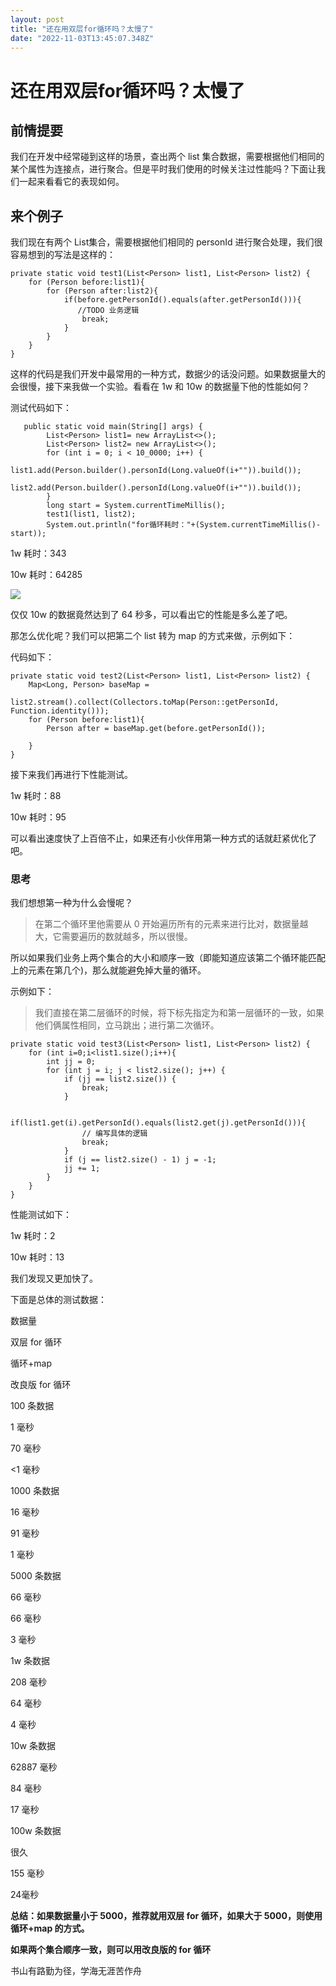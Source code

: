```yaml
---
layout: post
title: "还在用双层for循环吗？太慢了"
date: "2022-11-03T13:45:07.348Z"
---
```

还在用双层for循环吗？太慢了
===============

前情提要
----

我们在开发中经常碰到这样的场景，查出两个 list 集合数据，需要根据他们相同的某个属性为连接点，进行聚合。但是平时我们使用的时候关注过性能吗？下面让我们一起来看看它的表现如何。

来个例子
----

我们现在有两个 List集合，需要根据他们相同的 personId 进行聚合处理，我们很容易想到的写法是这样的：

    private static void test1(List<Person> list1, List<Person> list2) {
        for (Person before:list1){
            for (Person after:list2){
                if(before.getPersonId().equals(after.getPersonId())){
                   //TODO 业务逻辑
                    break;
                }
            }
        }
    }
    

这样的代码是我们开发中最常用的一种方式，数据少的话没问题。如果数据量大的会很慢，接下来我做一个实验。看看在 1w 和 10w 的数据量下他的性能如何？

测试代码如下：

       public static void main(String[] args) {
            List<Person> list1= new ArrayList<>();
            List<Person> list2= new ArrayList<>();
            for (int i = 0; i < 10_0000; i++) {
                list1.add(Person.builder().personId(Long.valueOf(i+"")).build());
                list2.add(Person.builder().personId(Long.valueOf(i+"")).build());
            }
            long start = System.currentTimeMillis();
            test1(list1, list2);
            System.out.println("for循环耗时："+(System.currentTimeMillis()-start));
    
    

1w 耗时：343

10w 耗时：64285

![](https://img.soogif.com/0Vj9nFPTjizEQVPUNlhXerkXcfVkTX56.gif?scope=mdnice)

仅仅 10w 的数据竟然达到了 64 秒多，可以看出它的性能是多么差了吧。

那怎么优化呢？我们可以把第二个 list 转为 map 的方式来做，示例如下：

代码如下：

    private static void test2(List<Person> list1, List<Person> list2) {
        Map<Long, Person> baseMap =
                list2.stream().collect(Collectors.toMap(Person::getPersonId, Function.identity()));
        for (Person before:list1){
            Person after = baseMap.get(before.getPersonId());
    
        }
    }
    

接下来我们再进行下性能测试。

1w 耗时：88

10w 耗时：95

可以看出速度快了上百倍不止，如果还有小伙伴用第一种方式的话就赶紧优化了吧。

### 思考

我们想想第一种为什么会慢呢？

> 在第二个循环里他需要从 0 开始遍历所有的元素来进行比对，数据量越大，它需要遍历的数就越多，所以很慢。

所以如果我们业务上两个集合的大小和顺序一致（即能知道应该第二个循环能匹配上的元素在第几个)，那么就能避免掉大量的循环。

示例如下：

> 我们直接在第二层循环的时候，将下标先指定为和第一层循环的一致，如果他们俩属性相同，立马跳出；进行第二次循环。

    private static void test3(List<Person> list1, List<Person> list2) {
        for (int i=0;i<list1.size();i++){
            int jj = 0;
            for (int j = i; j < list2.size(); j++) {
                if (jj == list2.size()) {
                    break;
                }
    
                if(list1.get(i).getPersonId().equals(list2.get(j).getPersonId())){
                    // 编写具体的逻辑
                    break;
                }
                if (j == list2.size() - 1) j = -1;
                jj += 1;
            }
        }
    }
    

性能测试如下：

1w 耗时：2

10w 耗时：13

我们发现又更加快了。

下面是总体的测试数据：

数据量

双层 for 循环

循环+map

改良版 for 循环

100 条数据

1 毫秒

70 毫秒

<1 毫秒

1000 条数据

16 毫秒

91 毫秒

1 毫秒

5000 条数据

66 毫秒

66 毫秒

3 毫秒

1w 条数据

208 毫秒

64 毫秒

4 毫秒

10w 条数据

62887 毫秒

84 毫秒

17 毫秒

100w 条数据

很久

155 毫秒

24毫秒

**总结：如果数据量小于 5000，推荐就用双层 for 循环，如果大于 5000，则使用循环+map 的方式。**

**如果两个集合顺序一致，则可以用改良版的 for 循环**

书山有路勤为径，学海无涯苦作舟